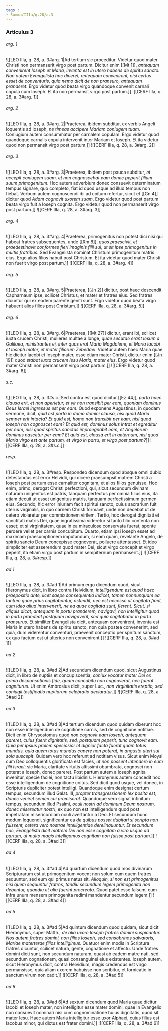 ```yaml
---
tags : 
- Summa/IIIa/q.28/a.3
---
```


### Articulus 3

###### arg. 1
![[LEO IIIa, q. 28, a. 3#arg. 1|Ad tertium sic proceditur. Videtur quod mater Christi non permanserit virgo post partum. Dicitur enim [[Mt 1]], *antequam convenirent Ioseph et Maria, inventa est in utero habens de spiritu sancto. Non autem Evangelista hoc diceret, antequam convenirent, nisi certus esset de conventuris, quia nemo dicit de non pransuro, antequam pranderet*. Ergo videtur quod beata virgo quandoque convenit carnali copula cum Ioseph. Et ita non permansit virgo post partum.]]
![[CERF IIIa, q. 28, a. 3#arg. 1]]

###### arg. 2
![[LEO IIIa, q. 28, a. 3#arg. 2|Praeterea, ibidem subditur, ex verbis Angeli loquentis ad Ioseph, *ne timeas accipere Mariam coniugem tuam*. Coniugium autem consummatur per carnalem copulam. Ergo videtur quod quandoque carnalis copula intervenit inter Mariam et Ioseph. Et ita videtur quod non permansit virgo post partum.]]
![[CERF IIIa, q. 28, a. 3#arg. 2]]

###### arg. 3
![[LEO IIIa, q. 28, a. 3#arg. 3|Praeterea, ibidem post pauca subditur, *et accepit coniugem suam, et non cognoscebat eam donec peperit filium suum primogenitum*. Hoc autem adverbium donec consuevit determinatum tempus signare, quo completo, fiat id quod usque ad illud tempus non fiebat. Verbum autem cognoscendi ibi ad coitum refertur, sicut et [[Gn 4]] dicitur quod *Adam cognovit uxorem suam*. Ergo videtur quod post partum beata virgo fuit a Ioseph cognita. Ergo videtur quod non permanserit virgo post partum.]]
![[CERF IIIa, q. 28, a. 3#arg. 3]]

###### arg. 4
![[LEO IIIa, q. 28, a. 3#arg. 4|Praeterea, primogenitus non potest dici nisi qui habeat fratres subsequentes, unde [[Rm 8]], *quos praescivit, et praedestinavit conformes fieri imaginis filii sui, ut sit ipse primogenitus in multis fratribus*. Sed Evangelista nominat Christum primogenitum matris eius. Ergo alios filios habuit post Christum. Et ita videtur quod mater Christi non fuerit virgo post partum.]]
![[CERF IIIa, q. 28, a. 3#arg. 4]]

###### arg. 5
![[LEO IIIa, q. 28, a. 3#arg. 5|Praeterea, [[Jn 2]] dicitur, post haec descendit Capharnaum ipse, scilicet Christus, et mater et fratres eius. Sed fratres dicuntur qui ex eodem parente geniti sunt. Ergo videtur quod beata virgo habuerit alios filios post Christum.]]
![[CERF IIIa, q. 28, a. 3#arg. 5]]

###### arg. 6
![[LEO IIIa, q. 28, a. 3#arg. 6|Praeterea, [[Mt 27]] dicitur, erant ibi, scilicet iuxta crucem Christi, mulieres multae a longe, *quae secutae erant Iesum a Galilaea, ministrantes ei, inter quas erat Maria Magdalene, et Maria Iacobi et Ioseph mater, et mater filiorum Zebedaei*. Videtur autem haec Maria quae hic dicitur Iacobi et Ioseph mater, esse etiam mater Christi, dicitur enim [[Jn 19]] quod *stabat iuxta crucem Iesu Maria, mater eius*. Ergo videtur quod mater Christi non permanserit virgo post partum.]]
![[CERF IIIa, q. 28, a. 3#arg. 6]]

###### s.c.
![[LEO IIIa, q. 28, a. 3#s.c.|Sed contra est quod dicitur [[Ez 44]], *porta haec clausa erit, et non aperietur, et vir non transibit per eam, quoniam dominus Deus Israel ingressus est per eam*. Quod exponens Augustinus, in quodam sermone, dicit, *quid est porta in domo domini clausa, nisi quod Maria semper erit intacta? Et quid est, homo non transibit per eam, nisi quod Ioseph non cognoscet eam? Et quid est, dominus solus intrat et egreditur per eam, nisi quod spiritus sanctus impraegnabit eam, et Angelorum dominus nascetur per eam? Et quid est, clausa erit in aeternum, nisi quod Maria virgo est ante partum, et virgo in partu, et virgo post partum?*]]
![[CERF IIIa, q. 28, a. 3#s.c.]]

###### resp.
![[LEO IIIa, q. 28, a. 3#resp.|Respondeo dicendum quod absque omni dubio detestandus est error Helvidii, qui dicere praesumpsit matrem Christi a Ioseph post partum esse carnaliter cognitam, et alios filios genuisse. Hoc enim, primo, derogat Christi perfectioni, qui, sicut secundum divinam naturam unigenitus est patris, tanquam perfectus per omnia filius eius, ita etiam decuit ut esset unigenitus matris, tanquam perfectissimum germen eius. Secundo, hic error iniuriam facit spiritui sancto, cuius sacrarium fuit uterus virginalis, in quo carnem Christi formavit, unde non decebat ut de cetero violaretur per commixtionem virilem. Tertio, hoc derogat dignitati et sanctitati matris Dei, quae ingratissima videretur si tanto filio contenta non esset; et si virginitatem, quae in ea miraculose conservata fuerat, sponte perdere vellet per carnis concubitum. Quarto, etiam ipsi Ioseph esset ad maximam praesumptionem imputandum, si eam quam, revelante Angelo, de spiritu sancto Deum concepisse cognoverat, polluere attentasset. Et ideo simpliciter est asserendum quod mater Dei, sicut virgo concepit et virgo peperit, ita etiam virgo post partum in sempiternum permanserit.]]
![[CERF IIIa, q. 28, a. 3#resp.]]

###### ad 1
![[LEO IIIa, q. 28, a. 3#ad 1|Ad primum ergo dicendum quod, sicut Hieronymus dicit, in libro contra Helvidium, *intelligendum est quod haec praepositio ante, licet saepe consequentia indicet, tamen nonnunquam ea tantum quae prius cogitabantur, ostendit, nec est necesse ut cogitata fiant, cum ideo aliud intervenerit, ne ea quae cogitata sunt, fierent. Sicut, si aliquis dicat, antequam in portu pranderem, navigavi, non intelligitur quod in portu prandeat postquam navigaverit, sed quia cogitabatur in portu pransurus*. Et similiter Evangelista dicit, antequam convenirent, inventa est Maria in utero habens de spiritu sancto, non quia postea convenerint, sed quia, dum viderentur conventuri, praevenit conceptio per spiritum sanctum, ex quo factum est ut ulterius non convenirent.]]
![[CERF IIIa, q. 28, a. 3#ad 1]]

###### ad 2
![[LEO IIIa, q. 28, a. 3#ad 2|Ad secundum dicendum quod, sicut Augustinus dicit, in libro de nuptiis et concupiscentia, *coniux vocatur mater Dei ex prima desponsationis fide, quam concubitu non cognoverat, nec fuerat cogniturus*. Ut enim Ambrosius dicit, super Luc., *non virginitatis ereptio, sed coniugii testificatio nuptiarum celebratio declaratur*.]]
![[CERF IIIa, q. 28, a. 3#ad 2]]

###### ad 3
![[LEO IIIa, q. 28, a. 3#ad 3|Ad tertium dicendum quod quidam dixerunt hoc non esse intelligendum de cognitione carnis, sed de cognitione notitiae. Dicit enim Chrysostomus quod *non cognovit eam Ioseph, antequam pareret, cuius fuerit dignitatis, sed, postquam peperit, tunc cognovit eam. Quia per ipsius prolem speciosior et dignior facta fuerat quam totus mundus, quia quem totus mundus capere non poterat, in angusto uteri sui sola suscepit*. Quidam vero hoc referunt ad notitiam visus. Sicut enim Moysi cum Deo colloquentis glorificata est facies, *ut non possent intendere in eum filii Israel*; sic Maria, claritate virtutis altissimi obumbrata, cognosci non poterat a Ioseph, donec pareret. Post partum autem a Ioseph agnita invenitur, specie faciei, non tactu libidinis. Hieronymus autem concedit hoc esse intelligendum de cognitione coitus. Sed dicit quod usque, vel donec, in Scripturis dupliciter potest intelligi. Quandoque enim designat certum tempus, secundum illud Galat. III, *propter transgressionem lex posita est, donec veniret semen cui promiserat*. Quandoque vero signat infinitum tempus, secundum illud Psalmi, *oculi nostri ad dominum Deum nostrum, donec misereatur nostri*; ex quo non est intelligendum quod post impetratam misericordiam oculi avertantur a Deo. Et secundum hunc modum loquendi, significantur ea *de quibus posset dubitari si scripta non fuissent, cetera vero nostrae intelligentiae derelinquuntur. Et secundum hoc, Evangelista dicit matrem Dei non esse cognitam a viro usque ad partum, ut multo magis intelligamus cognitam non fuisse post partum*.]]
![[CERF IIIa, q. 28, a. 3#ad 3]]

###### ad 4
![[LEO IIIa, q. 28, a. 3#ad 4|Ad quartum dicendum quod mos divinarum Scripturarum est ut primogenitum vocent non solum eum quem fratres sequuntur, sed eum qui primus natus sit. *Alioquin, si non est primogenitus nisi quem sequuntur fratres, tandiu secundum legem primogenita non debentur, quandiu et alia fuerint procreata*. Quod patet esse falsum, cum infra unum mensem primogenita redimi mandentur secundum legem.]]
![[CERF IIIa, q. 28, a. 3#ad 4]]

###### ad 5
![[LEO IIIa, q. 28, a. 3#ad 5|Ad quintum dicendum quod quidam, sicut dicit Hieronymus, super Matth., *de alia uxore Ioseph fratres domini suspicantur. Nos autem fratres domini, non filios Ioseph, sed consobrinos salvatoris, Mariae materterae filios intelligimus*. Quatuor enim modis in Scriptura fratres dicuntur, scilicet natura, gente, cognatione et affectu. Unde fratres domini dicti sunt, non secundum naturam, quasi ab eadem matre nati, sed secundum cognationem, quasi consanguinei eius existentes. Ioseph autem, sicut Hieronymus dicit, contra Helvidium, magis credendus est virgo permansisse, quia aliam uxorem habuisse non scribitur, et fornicatio in sanctum virum non cadit.]]
![[CERF IIIa, q. 28, a. 3#ad 5]]

###### ad 6
![[LEO IIIa, q. 28, a. 3#ad 6|Ad sextum dicendum quod Maria quae dicitur Iacobi et Ioseph mater, non intelligitur esse mater domini, quae in Evangelio non consuevit nominari nisi cum cognominatione huius dignitatis, quod sit mater Iesu. Haec autem Maria intelligitur esse uxor Alphaei, cuius filius est Iacobus minor, qui dictus est frater domini.]]
![[CERF IIIa, q. 28, a. 3#ad 6]]

